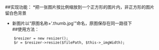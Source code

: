##实现功能：
*把一张图片按比例缩放到一个正方形的图片内，非正方形的图片留白色背景<br>
* 新图片以“原图名称+'.thumb.jpg'”命名，原图保存在同一路径下<br>
##使用方法： 
```
	$resizer = new resizer();
	$r = $resizer->resize($filePath, $this->_imgWidth); 
```	

